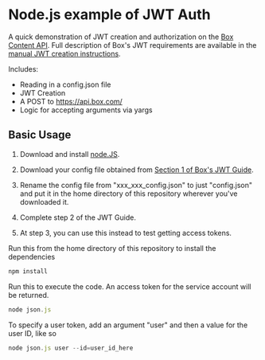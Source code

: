 Node.js example of JWT Auth
===================

A quick demonstration of JWT creation and authorization on the [Box Content API](https://developers.box.com/docs/).
Full description of Box's JWT requirements are available in the [manual JWT creation instructions](https://developer.box.com/v2.0/docs/construct-jwt-claim-manually).

Includes:

- Reading in a config.json file
- JWT Creation
- A POST to https://api.box.com/
- Logic for accepting arguments via yargs

Basic Usage
-----------

1. Download and install [node.JS](https://nodejs.org/en/).

1. Download your config file obtained from [Section 1 of Box's JWT Guide](https://developer.box.com/v2.0/docs/authentication-with-jwt#section-1-generate-an-rsa-keypair-in-the-developer-console).

1. Rename the config file from "xxx_xxx_config.json" to just "config.json" and put it in the home directory of this repository wherever you've downloaded it.

1. Complete step 2 of the JWT Guide.

1. At step 3, you can use this instead to test getting access tokens.

Run this from the home directory of this repository to install the dependencies
```js
npm install
```
Run this to execute the code. An access token for the service account will be returned.
```js
node json.js
```
To specify a user token, add an argument "user" and then a value for the user ID, like so
```js
node json.js user --id=user_id_here
```
